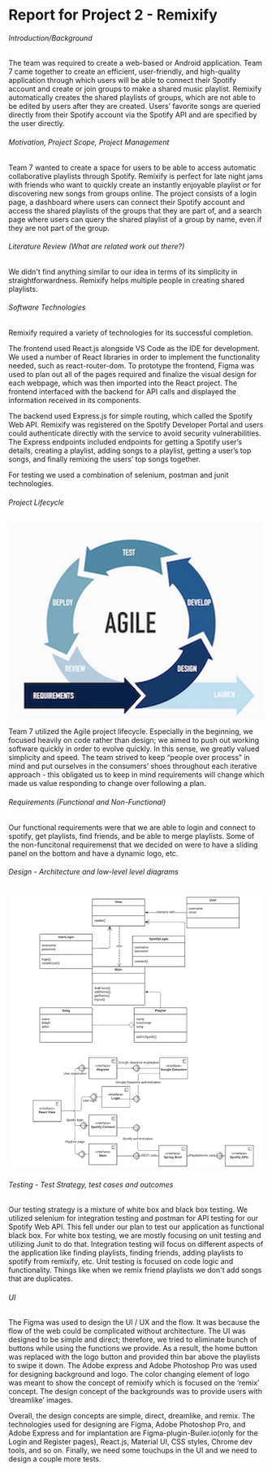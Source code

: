 # Report for Project 2 - Remixify
###### Introduction/Background 
The team was required to create a web-based or Android application. Team 7 came together to create an efficient, user-friendly, and high-quality application through which users will be able to connect their Spotify account and create or join groups to make a shared music playlist. Remixify automatically creates the shared playlists of groups, which are not able to be edited by users after they are created. Users’ favorite songs are queried directly from their Spotify account via the Spotify API and are specified by the user directly.

###### Motivation, Project Scope, Project Management 
Team 7 wanted to create a space for users to be able to access automatic collaborative playlists through Spotify. Remixify is perfect for late night jams with friends who want to quickly create an instantly enjoyable playlist or for discovering new songs from groups online. The project consists of a login page, a dashboard where users can connect their Spotify account and access the shared playlists of the groups that they are part of, and a search page where users can query the shared playlist of a group by name, even if they are not part of the group. 

###### Literature Review (What are related work out there?) 
We didn't find anything similar to our idea in terms of its simplicity in straightforwardness. Remixify helps multiple people in creating shared playlists.

###### Software Technologies 
Remixify required a variety of technologies for its successful completion. 

The frontend used React.js alongside VS Code as the IDE for development. We used a number of React libraries in order to implement the functionality needed, such as react-router-dom. To prototype the frontend, Figma was used to plan out all of the pages required and finalize the visual design for each webpage, which was then imported into the React project. The frontend interfaced with the backend for API calls and displayed the information received in its components.  

The backend used Express.js for simple routing, which called the Spotify Web API. Remixify was registered on the Spotify Developer Portal and users could authenticate directly with the service to avoid security vulnerabilities. The Express endpoints included endpoints for getting a Spotify user’s details, creating a playlist, adding songs to a playlist, getting a user’s top songs, and finally remixing the users’ top songs together. 

For testing we used a combination of selenium, postman and junit technologies. 

###### Project Lifecycle 
![alt text](https://github.com/Quantumplated/quantumplated.github.io/blob/main/agile.jpg?raw=true")

Team 7 utilized the Agile project lifecycle. Especially in the beginning, we focused heavily on code rather than design; we aimed to push out working software quickly in order to evolve quickly. In this sense, we greatly valued simplicity and speed. The team strived to keep “people over process” in mind and put ourselves in the consumers’ shoes throughout each iterative approach - this obligated us to keep in mind requirements will change which made us value responding to change over following a plan. 

###### Requirements (Functional and Non-Functional) 
Our functional requirements were that we are able to login and connect to spotify, get playlists, find friends, and be able to merge playlists. Some of the non-funcitonal requiremenst that we decided on were to have a sliding panel on the bottom and have a dynamic logo, etc.

###### Design - Architecture and low-level level diagrams 
![alt text](https://github.com/Quantumplated/quantumplated.github.io/blob/main/diagrams.jpg?raw=true)

###### Testing - Test Strategy, test cases and outcomes 
Our testing strategy is a mixture of white box and black box testing. We utilized selenium for integration testing and postman for API testing for our Spotify Web API. 
This fell under our plan to test our application as functional black box. For white box testing, we are mostly focusing on unit testing and utilizing Junit to do that.
Integration testing will focus on different aspects of the application like finding playlists, finding friends, adding playlists to spotify from remixify, etc. Unit testing is focused on code logic and functionality. Things like when we remix friend playlists we don't add songs that are duplicates.

###### UI 

The Figma was used to design the UI / UX and the flow. It was because the flow of the web could be complicated without architecture. The UI was designed to be simple and direct; therefore, we tried to eliminate bunch of buttons while using the functions we provide. As a result, the home button was replaced with the logo button and provided thin bar above the playlists to swipe it down. The Adobe express and Adobe Photoshop Pro was used for designing background and logo. The color changing element of logo was meant to show the concept of remixify which is focused on the ‘remix’ concept. The design concept of the backgrounds was to provide users with ‘dreamlike’ images. 

Overall, the design concepts are simple, direct, dreamlike, and remix. The technologies used for designing are Figma, Adobe Photoshop Pro, and Adobe Express and for implantation are Figma-plugin-Builer.io(only for the Login and Register pages), React.js, Material UI, CSS styles, Chrome dev tools, and so on. 
Finally, we need some touchups in the UI and we need to design a couple more tests.


